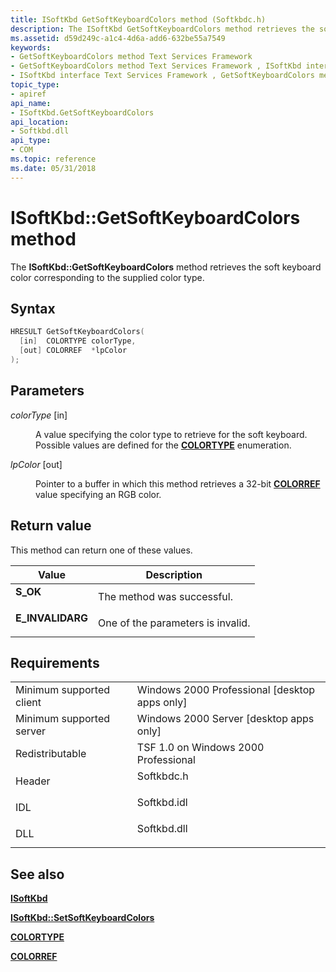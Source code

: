 ```yaml
---
title: ISoftKbd GetSoftKeyboardColors method (Softkbdc.h)
description: The ISoftKbd GetSoftKeyboardColors method retrieves the soft keyboard color corresponding to the supplied color type.
ms.assetid: d59d249c-a1c4-4d6a-add6-632be55a7549
keywords:
- GetSoftKeyboardColors method Text Services Framework
- GetSoftKeyboardColors method Text Services Framework , ISoftKbd interface
- ISoftKbd interface Text Services Framework , GetSoftKeyboardColors method
topic_type:
- apiref
api_name:
- ISoftKbd.GetSoftKeyboardColors
api_location:
- Softkbd.dll
api_type:
- COM
ms.topic: reference
ms.date: 05/31/2018
---
```


# ISoftKbd::GetSoftKeyboardColors method

The **ISoftKbd::GetSoftKeyboardColors** method retrieves the soft keyboard color corresponding to the supplied color type.

## Syntax


```C++
HRESULT GetSoftKeyboardColors(
  [in]  COLORTYPE colorType,
  [out] COLORREF  *lpColor
);
```



## Parameters

<dl> <dt>

*colorType* \[in\]
</dt> <dd>

A value specifying the color type to retrieve for the soft keyboard. Possible values are defined for the [**COLORTYPE**](colortype.md) enumeration.

</dd> <dt>

*lpColor* \[out\]
</dt> <dd>

Pointer to a buffer in which this method retrieves a 32-bit [**COLORREF**](https://docs.microsoft.com/windows/desktop/gdi/colorref) value specifying an RGB color.

</dd> </dl>

## Return value

This method can return one of these values.



| Value                                                                                        | Description                                  |
|----------------------------------------------------------------------------------------------|----------------------------------------------|
| <dl> <dt>**S\_OK**</dt> </dl>         | The method was successful.<br/>        |
| <dl> <dt>**E\_INVALIDARG**</dt> </dl> | One of the parameters is invalid.<br/> |



 

## Requirements



|                                     |                                                                                        |
|-------------------------------------|----------------------------------------------------------------------------------------|
| Minimum supported client<br/> | Windows 2000 Professional \[desktop apps only\]<br/>                             |
| Minimum supported server<br/> | Windows 2000 Server \[desktop apps only\]<br/>                                   |
| Redistributable<br/>          | TSF 1.0 on Windows 2000 Professional<br/>                                        |
| Header<br/>                   | <dl> <dt>Softkbdc.h</dt> </dl>  |
| IDL<br/>                      | <dl> <dt>Softkbd.idl</dt> </dl> |
| DLL<br/>                      | <dl> <dt>Softkbd.dll</dt> </dl> |



## See also

<dl> <dt>

[**ISoftKbd**](isoftkbd.md)
</dt> <dt>

[**ISoftKbd::SetSoftKeyboardColors**](https://docs.microsoft.com/windows/desktop/TSF/isoftkbd-setsoftkeyboardcolors)
</dt> <dt>

[**COLORTYPE**](colortype.md)
</dt> <dt>

[**COLORREF**](https://docs.microsoft.com/windows/desktop/gdi/colorref)
</dt> </dl>

 

 





